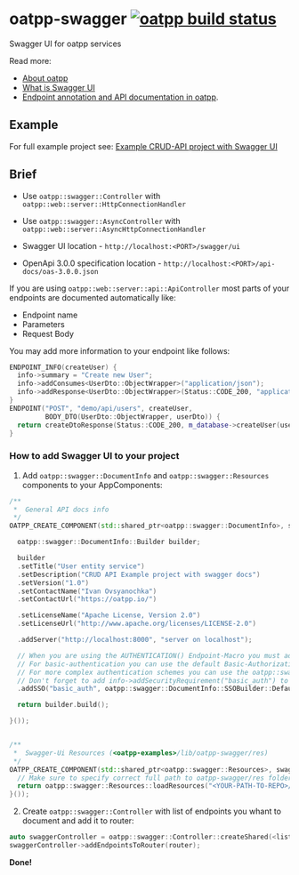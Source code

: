 # oatpp-swagger [![oatpp build status](https://dev.azure.com/lganzzzo/lganzzzo/_apis/build/status/oatpp.oatpp-swagger)](https://dev.azure.com/lganzzzo/lganzzzo/_build?definitionId=2)
Swagger UI for oatpp services

Read more:
- [About oatpp](https://oatpp.io/)  
- [What is Swagger UI](https://swagger.io/tools/swagger-ui/)
- [Endpoint annotation and API documentation in oatpp](https://oatpp.io/docs/components/api-controller/#endpoint-annotation-and-api-documentation).

## Example

For full example project see: [Example CRUD-API project with Swagger UI](https://github.com/oatpp/example-crud)

## Brief

- Use ```oatpp::swagger::Controller``` with ```oatpp::web::server::HttpConnectionHandler```
- Use ```oatpp::swagger::AsyncController``` with ```oatpp::web::server::AsyncHttpConnectionHandler```

- Swagger UI location - ```http://localhost:<PORT>/swagger/ui```
- OpenApi 3.0.0 specification location - ```http://localhost:<PORT>/api-docs/oas-3.0.0.json```

If you are using ```oatpp::web::server::api::ApiController``` most parts of your endpoints are documented automatically like:

- Endpoint name
- Parameters
- Request Body

You may add more information to your endpoint like follows:

```c++
ENDPOINT_INFO(createUser) {
  info->summary = "Create new User";
  info->addConsumes<UserDto::ObjectWrapper>("application/json");
  info->addResponse<UserDto::ObjectWrapper>(Status::CODE_200, "application/json");
}
ENDPOINT("POST", "demo/api/users", createUser,
         BODY_DTO(UserDto::ObjectWrapper, userDto)) {
  return createDtoResponse(Status::CODE_200, m_database->createUser(userDto));
}
```

### How to add Swagger UI to your project

1) Add ```oatpp::swagger::DocumentInfo``` and ```oatpp::swagger::Resources``` components to your AppComponents:

```c++
/**
 *  General API docs info
 */
OATPP_CREATE_COMPONENT(std::shared_ptr<oatpp::swagger::DocumentInfo>, swaggerDocumentInfo)([] {

  oatpp::swagger::DocumentInfo::Builder builder;

  builder
  .setTitle("User entity service")
  .setDescription("CRUD API Example project with swagger docs")
  .setVersion("1.0")
  .setContactName("Ivan Ovsyanochka")
  .setContactUrl("https://oatpp.io/")

  .setLicenseName("Apache License, Version 2.0")
  .setLicenseUrl("http://www.apache.org/licenses/LICENSE-2.0")

  .addServer("http://localhost:8000", "server on localhost");

  // When you are using the AUTHENTICATION() Endpoint-Macro you must add an SecuritySchemeObject (https://swagger.io/specification/#securitySchemeObject)
  // For basic-authentication you can use the default Basic-Authorization-SSO like this
  // For more complex authentication schemes you can use the oatpp::swagger::DocumentInfo::SSOBuilder builder
  // Don't forget to add info->addSecurityRequirement("basic_auth") to your ENDPOINT_INFO() Macro!
  .addSSO("basic_auth", oatpp::swagger::DocumentInfo::SSOBuilder::DefaultBasicAuthorizationSSO() );

  return builder.build();

}());


/**
 *  Swagger-Ui Resources (<oatpp-examples>/lib/oatpp-swagger/res)
 */
OATPP_CREATE_COMPONENT(std::shared_ptr<oatpp::swagger::Resources>, swaggerResources)([] {
  // Make sure to specify correct full path to oatpp-swagger/res folder !!!
  return oatpp::swagger::Resources::loadResources("<YOUR-PATH-TO-REPO>/lib/oatpp-swagger/res");
}());

```

2) Create ```oatpp::swagger::Controller``` with list of endpoints you whant to document and add it to router:

```c++
auto swaggerController = oatpp::swagger::Controller::createShared(<list-of-endpoints-to-document>);
swaggerController->addEndpointsToRouter(router);
```

**Done!**
